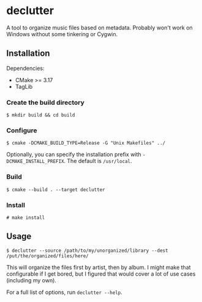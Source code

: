 # declutter
A tool to organize music files based on metadata. Probably won't work on Windows without some tinkering or Cygwin.

## Installation
Dependencies:
  - CMake >= 3.17
  - TagLib

### Create the build directory
`$ mkdir build && cd build`

### Configure
`$ cmake -DCMAKE_BUILD_TYPE=Release -G "Unix Makefiles" ../`

Optionally, you can specify the installation prefix with `-DCMAKE_INSTALL_PREFIX`.
The default is `/usr/local`.

### Build
`$ cmake --build . --target declutter`

### Install
`# make install`

## Usage
`$ declutter --source /path/to/my/unorganized/library --dest /put/the/organized/files/here/`

This will organize the files first by artist, then by album. I might make that configurable if I get bored,
but I figured that would cover a lot of use cases (including my own).

For a full list of options, run `declutter --help`.
